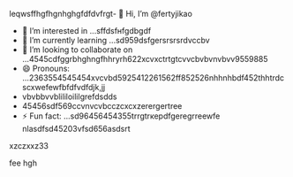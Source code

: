 leqwsffhgfhgnhghgfdfdvfrgt- 👋 Hi, I’m @fertyjikао
- 👀 I’m interested in ...sffdsfнfgdbgdf
- 🌱 I’m currently learning ...sd959dsfgersrsrsrdvccbv
- 💞️ I’m looking to collaborate on ...4545cdfggrbhghngfhhryrh622xcvxctrtgtcvvcbvbvnvbvv9559885
- 😄 Pronouns: ...2363554545454xvcvbd5925412261562ff852526nhhnhbdf452thhtrdcscxwefewfbfdfvdfdjk,jj
- vbvbbvvblililoililgrefdsdds
- 45456sdf569ccvnvcvbcczcxcxzerergertree
- ⚡ Fun fact: ...sd96456454355trrgtrкерdfgeregrreewfe
 nlasdfsd45203vfsd656asdsrt
<!---hfd5435456262966022002regfddfdfdgrgrexfffsdfds
fertyjik/fertyjik is a ✨ special ✨ repository because its `README.md` (weerthis fidfble) appears on your GitHub pgererofis96dfsdsle.gfm
You can click the Preview link to take a look at your changes.523526dhewe
--->xzczxxz33
fee
hgh
